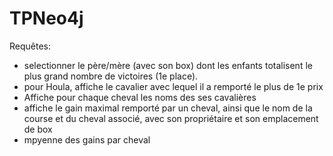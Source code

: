 # TPNeo4j

Requêtes:
* selectionner le père/mère (avec son box) dont les enfants totalisent le plus grand nombre de victoires (1e place).
* pour Houla, affiche le cavalier avec lequel il a remporté le plus de 1e prix
* Affiche pour chaque cheval les noms des ses cavalières 
* affiche le gain maximal remporté par un cheval, ainsi que le nom de la course et du cheval associé, avec son propriétaire et son emplacement de box 
* mpyenne des gains par cheval
